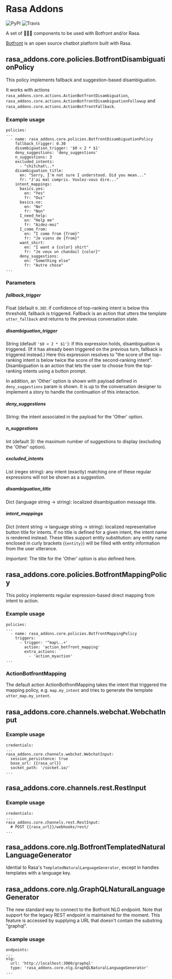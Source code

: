 # Rasa Addons

![PyPI](https://img.shields.io/pypi/v/rasa-addons.svg)
![Travis](https://img.shields.io/travis/mrbot-ai/rasa-addons.svg)

A set of 🚀🚀🚀 components to be used with Botfront and/or Rasa.

[Botfront](https://github.com/botfront/botfront) is an open source chatbot platform built with Rasa.

## rasa_addons.core.policies.BotfrontDisambiguationPolicy

This policy implements fallback and suggestion-based disambiguation.

It works with actions ``rasa_addons.core.actions.ActionBotfrontDisambiguation``, ``rasa_addons.core.actions.ActionBotfrontDisambiguationFollowup`` and ``rasa_addons.core.actions.ActionBotfrontFallback``.

### Example usage

```
policies:
...
  - name: rasa_addons.core.policies.BotfrontDisambiguationPolicy
    fallback_trigger: 0.30
    disambiguation_trigger: '$0 < 2 * $1'
    deny_suggestions: 'deny_suggestions'
    n_suggestions: 3
    excluded_intents:
      - ^chitchat\..*
    disambiguation_title:
      en: "Sorry, I'm not sure I understood. Did you mean..."
      fr: "J'ai mal compris. Voulez-vous dire..."
    intent_mappings:
      basics.yes:
        en: "Yes"
        fr: "Oui"
      basics.no:
        en: "No"
        fr: "Non"
      I_need_help:
        en: "Help me"
        fr: "Aidez-moi"
      I_come_from:
        en: "I come from {from}"
        fr: "Je viens de {from}"
      want_shirt:
        en: "I want a {color} shirt"
        fr: "Je veux un chandail {color}"
      deny_suggestions:
        en: "Something else"
        fr: "Autre chose"
...
```

### Parameters

##### fallback_trigger

Float (default ``0.30``): if confidence of top-ranking intent is below this threshold, fallback is triggered. Fallback is an action that utters the template ``utter_fallback`` and returns to the previous conversation state.

##### disambiguation_trigger

String (default ``'$0 < 2 * $1'``): if this expression holds, disambiguation is triggered. (If it has already been triggered on the previous turn, fallback is triggered instead.) Here this expression resolves to "the score of the top-ranking intent is below twice the score of the second-ranking intent". Disambiguation is an action that lets the user to choose from the top-ranking intents using a button prompt.

In addition, an 'Other' option is shown with payload defined in ``deny_suggestions`` param is shown. It is up to the conversation designer to implement a story to handle the continuation of this interaction.

##### deny_suggestions

String: the intent associated in the payload for the 'Other' option.

##### n_suggestions

Int (default 3): the maximum number of suggestions to display (excluding the 'Other' option).

##### excluded_intents

List (regex string): any intent (exactly) matching one of these regular expressions will not be shown as a suggestion.

##### disambiguation_title

Dict (language string -> string): localized disambiguation message title.

##### intent_mappings

Dict (intent string -> language string -> string): localized representative button title for intents. If no title is defined for a given intent, the intent name is rendered instead. These titles support entity substitution: any entity name enclosed in curly brackets (``{entity}``) will be filled with entity information from the user utterance.

_Important:_ The title for the 'Other' option is also defined here.

## rasa_addons.core.policies.BotfrontMappingPolicy

This policy implements regular expression-based direct mapping from intent to action.

### Example usage

```
policies:
...
  - name: rasa_addons.core.policies.BotfrontMappingPolicy
    triggers:
      - trigger: '^map\..+'
        action: 'action_botfront_mapping'
        extra_actions:
          - 'action_myaction'
...
```

### ActionBotfrontMapping

The default action ActionBotfrontMapping takes the intent that triggered the mapping policy, e.g. ``map.my_intent`` and tries to generate the template ``utter_map.my_intent``.

## rasa_addons.core.channels.webchat.WebchatInput

### Example usage

```
credentials:
...
rasa_addons.core.channels.webchat.WebchatInput:
  session_persistence: true
  base_url: {{rasa_url}}
  socket_path: '/socket.io/'
...
```

## rasa_addons.core.channels.rest.RestInput

### Example usage

```
credentials:
...
rasa_addons.core.channels.rest.RestInput:
  # POST {{rasa_url}}/webhooks/rest/
...
```

## rasa_addons.core.nlg.BotfrontTemplatedNaturalLanguageGenerator

Idential to Rasa's `TemplatedNaturalLanguageGenerator`, except in handles templates with a language key.

## rasa_addons.core.nlg.GraphQLNaturalLanguageGenerator

The new standard way to connect to the Botfront NLG endpoint. Note that support for the legacy REST endpoint is maintained for the moment. This feature is accessed by supplying a URL that doesn't contain the substring "graphql".

### Example usage

```
endpoints:
...
nlg:
  url: 'http://localhost:3000/graphql'
  type: 'rasa_addons.core.nlg.GraphQLNaturalLanguageGenerator'
...
```